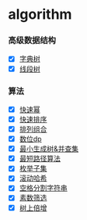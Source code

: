 # algorithm

### 高级数据结构

- [x] [字典树](https://github.com/YakultGo/algorithm/blob/main/%E5%AD%97%E5%85%B8%E6%A0%91.md) 
- [x] [线段树](https://github.com/YakultGo/algorithm/blob/main/%E7%BA%BF%E6%AE%B5%E6%A0%91.md)

### 算法

- [x] [快速幂](https://github.com/YakultGo/algorithm/blob/main/%E5%BF%AB%E9%80%9F%E5%B9%82.md)
- [x] [快速排序](https://github.com/YakultGo/algorithm/blob/main/%E5%BF%AB%E9%80%9F%E6%8E%92%E5%BA%8F.md)
- [x] [排列组合](https://github.com/YakultGo/algorithm/blob/main/%E6%8E%92%E5%88%97%E7%BB%84%E5%90%88.md)
- [x] [数位dp](https://github.com/YakultGo/algorithm/blob/main/%E6%95%B0%E4%BD%8Ddp.md)
- [x] [最小生成树&并查集](https://github.com/YakultGo/algorithm/blob/main/%E6%9C%80%E5%B0%8F%E7%94%9F%E6%88%90%E6%A0%91%26%E5%B9%B6%E6%9F%A5%E9%9B%86.md)
- [x] [最短路径算法](https://github.com/YakultGo/algorithm/blob/main/%E6%9C%80%E7%9F%AD%E8%B7%AF%E5%BE%84%E7%AE%97%E6%B3%95.md)
- [x] [枚举子集](https://github.com/YakultGo/algorithm/blob/main/%E6%9E%9A%E4%B8%BE%E5%AD%90%E9%9B%86.md)
- [x] [滚动哈希](https://github.com/YakultGo/algorithm/blob/main/%E6%BB%9A%E5%8A%A8%E5%93%88%E5%B8%8C.md)
- [x] [空格分割字符串](https://github.com/YakultGo/algorithm/blob/main/%E7%A9%BA%E6%A0%BC%E5%88%86%E5%89%B2%E5%AD%97%E7%AC%A6%E4%B8%B2.md)
- [x] [素数筛选](https://github.com/YakultGo/algorithm/blob/main/%E7%B4%A0%E6%95%B0%E7%AD%9B%E9%80%89.md)
- [x] [树上倍增](https://github.com/YakultGo/algorithm/blob/main/%E6%A0%91%E4%B8%8A%E5%80%8D%E5%A2%9E.md)
